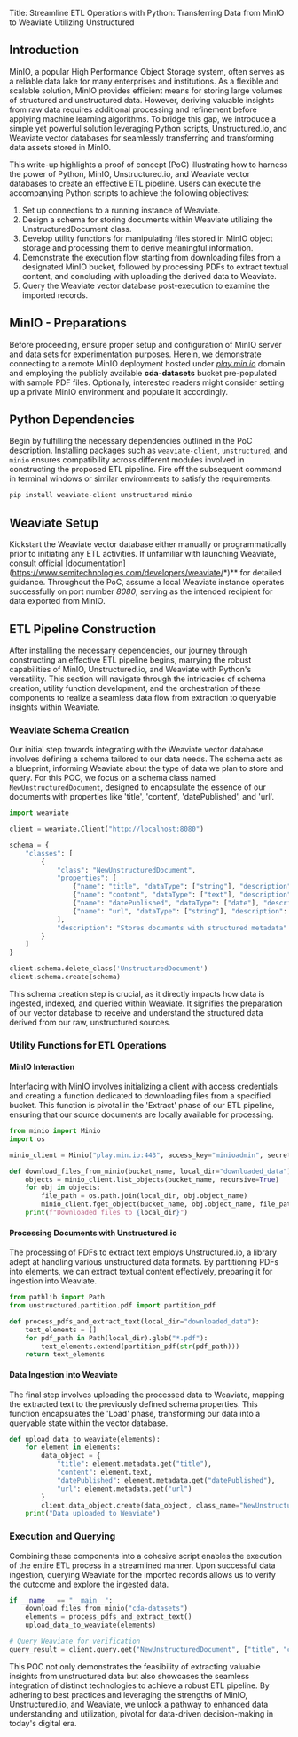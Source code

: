  Title: Streamline ETL Operations with Python: Transferring Data from MinIO to Weaviate Utilizing Unstructured

Introduction
------------

MinIO, a popular High Performance Object Storage system, often serves as a reliable data lake for many enterprises and institutions. As a flexible and scalable solution, MinIO provides efficient means for storing large volumes of structured and unstructured data. However, deriving valuable insights from raw data requires additional processing and refinement before applying machine learning algorithms. To bridge this gap, we introduce a simple yet powerful solution leveraging Python scripts, Unstructured.io, and Weaviate vector databases for seamlessly transferring and transforming data assets stored in MinIO.

This write-up highlights a proof of concept (PoC) illustrating how to harness the power of Python, MinIO, Unstructured.io, and Weaviate vector databases to create an effective ETL pipeline. Users can execute the accompanying Python scripts to achieve the following objectives:

1. Set up connections to a running instance of Weaviate.
2. Design a schema for storing documents within Weaviate utilizing the UnstructuredDocument class.
3. Develop utility functions for manipulating files stored in MinIO object storage and processing them to derive meaningful information.
4. Demonstrate the execution flow starting from downloading files from a designated MinIO bucket, followed by processing PDFs to extract textual content, and concluding with uploading the derived data to Weaviate.
5. Query the Weaviate vector database post-execution to examine the imported records.

MinIO - Preparations
-------------------

Before proceeding, ensure proper setup and configuration of MinIO server and data sets for experimentation purposes. Herein, we demonstrate connecting to a remote MinIO deployment hosted under *[play.min.io](http://play.min.io)* domain and employing the publicly available **cda-datasets** bucket pre-populated with sample PDF files. Optionally, interested readers might consider setting up a private MinIO environment and populate it accordingly.

Python Dependencies
------------------

Begin by fulfilling the necessary dependencies outlined in the PoC description. Installing packages such as `weaviate-client`, `unstructured`, and `minio` ensures compatibility across different modules involved in constructing the proposed ETL pipeline. Fire off the subsequent command in terminal windows or similar environments to satisfy the requirements:

```bash
pip install weaviate-client unstructured minio
```

Weaviate Setup
-------------

Kickstart the Weaviate vector database either manually or programmatically prior to initiating any ETL activities. If unfamiliar with launching Weaviate, consult official [documentation](<https://www.semitechnologies.com/developers/weaviate/>\*)*\* for detailed guidance. Throughout the PoC, assume a local Weaviate instance operates successfully on port number *8080*, serving as the intended recipient for data exported from MinIO.

ETL Pipeline Construction
------------------------

After installing the necessary dependencies, our journey through constructing an effective ETL pipeline begins, marrying the robust capabilities of MinIO, Unstructured.io, and Weaviate with Python's versatility. This section will navigate through the intricacies of schema creation, utility function development, and the orchestration of these components to realize a seamless data flow from extraction to queryable insights within Weaviate.

### Weaviate Schema Creation

Our initial step towards integrating with the Weaviate vector database involves defining a schema tailored to our data needs. The schema acts as a blueprint, informing Weaviate about the type of data we plan to store and query. For this POC, we focus on a schema class named `NewUnstructuredDocument`, designed to encapsulate the essence of our documents with properties like 'title', 'content', 'datePublished', and 'url'.

```python
import weaviate

client = weaviate.Client("http://localhost:8080")

schema = {
    "classes": [
        {
            "class": "NewUnstructuredDocument",
            "properties": [
                {"name": "title", "dataType": ["string"], "description": "Document title"},
                {"name": "content", "dataType": ["text"], "description": "Document content"},
                {"name": "datePublished", "dataType": ["date"], "description": "Publication date"},
                {"name": "url", "dataType": ["string"], "description": "Document URL"}
            ],
            "description": "Stores documents with structured metadata"
        }
    ]
}

client.schema.delete_class('UnstructuredDocument')
client.schema.create(schema)
```

This schema creation step is crucial, as it directly impacts how data is ingested, indexed, and queried within Weaviate. It signifies the preparation of our vector database to receive and understand the structured data derived from our raw, unstructured sources.

### Utility Functions for ETL Operations

#### MinIO Interaction

Interfacing with MinIO involves initializing a client with access credentials and creating a function dedicated to downloading files from a specified bucket. This function is pivotal in the 'Extract' phase of our ETL pipeline, ensuring that our source documents are locally available for processing.

```python
from minio import Minio
import os

minio_client = Minio("play.min.io:443", access_key="minioadmin", secret_key="minioadmin", secure=True)

def download_files_from_minio(bucket_name, local_dir="downloaded_data"):
    objects = minio_client.list_objects(bucket_name, recursive=True)
    for obj in objects:
        file_path = os.path.join(local_dir, obj.object_name)
        minio_client.fget_object(bucket_name, obj.object_name, file_path)
    print(f"Downloaded files to {local_dir}")
```

#### Processing Documents with Unstructured.io

The processing of PDFs to extract text employs Unstructured.io, a library adept at handling various unstructured data formats. By partitioning PDFs into elements, we can extract textual content effectively, preparing it for ingestion into Weaviate.

```python
from pathlib import Path
from unstructured.partition.pdf import partition_pdf

def process_pdfs_and_extract_text(local_dir="downloaded_data"):
    text_elements = []
    for pdf_path in Path(local_dir).glob("*.pdf"):
        text_elements.extend(partition_pdf(str(pdf_path)))
    return text_elements
```

#### Data Ingestion into Weaviate

The final step involves uploading the processed data to Weaviate, mapping the extracted text to the previously defined schema properties. This function encapsulates the 'Load' phase, transforming our data into a queryable state within the vector database.

```python
def upload_data_to_weaviate(elements):
    for element in elements:
        data_object = {
            "title": element.metadata.get("title"),
            "content": element.text,
            "datePublished": element.metadata.get("datePublished"),
            "url": element.metadata.get("url")
        }
        client.data_object.create(data_object, class_name="NewUnstructuredDocument")
    print("Data uploaded to Weaviate")
```

### Execution and Querying

Combining these components into a cohesive script enables the execution of the entire ETL process in a streamlined manner. Upon successful data ingestion, querying Weaviate for the imported records allows us to verify the outcome and explore the ingested data.

```python
if __name__ == "__main__":
    download_files_from_minio("cda-datasets")
    elements = process_pdfs_and_extract_text()
    upload_data_to_weaviate(elements)

# Query Weaviate for verification
query_result = client.query.get("NewUnstructuredDocument", ["title", "content"]).do()
```

This POC not only demonstrates the feasibility of extracting valuable insights from unstructured data but also showcases the seamless integration of distinct technologies to achieve a robust ETL pipeline. By adhering to best practices and leveraging the strengths of MinIO, Unstructured.io, and Weaviate, we unlock a pathway to enhanced data understanding and utilization, pivotal for data-driven decision-making in today's digital era.
